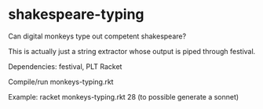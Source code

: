 # shakespeare-typing
Can digital monkeys type out competent shakespeare?

This is actually just a string extractor whose output is piped through festival.

Dependencies: festival, PLT Racket

Compile/run monkeys-typing.rkt <number of strings to extract>

Example: racket monkeys-typing.rkt 28 (to possible generate a sonnet) 